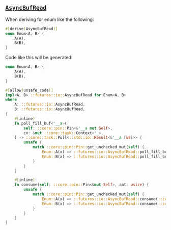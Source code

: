 ## [`AsyncBufRead`](https://rust-lang-nursery.github.io/futures-api-docs/0.3.0-alpha.19/futures/io/trait.AsyncBufRead.html)

When deriving for enum like the following:

```rust
#[derive(AsyncBufRead)]
enum Enum<A, B> {
    A(A),
    B(B),
}
```

Code like this will be generated:

```rust
enum Enum<A, B> {
    A(A),
    B(B),
}

#[allow(unsafe_code)]
impl<A, B> ::futures::io::AsyncBufRead for Enum<A, B>
where
    A: ::futures::io::AsyncBufRead,
    B: ::futures::io::AsyncBufRead,
{
    #[inline]
    fn poll_fill_buf<'__a>(
        self: ::core::pin::Pin<&'__a mut Self>,
        cx: &mut ::core::task::Context<'_>,
    ) -> ::core::task::Poll<::std::io::Result<&'__a [u8]>> {
        unsafe {
            match ::core::pin::Pin::get_unchecked_mut(self) {
                Enum::A(x) => ::futures::io::AsyncBufRead::poll_fill_buf(::core::pin::Pin::new_unchecked(x), cx),
                Enum::B(x) => ::futures::io::AsyncBufRead::poll_fill_buf(::core::pin::Pin::new_unchecked(x), cx),
            }
        }
    }

    #[inline]
    fn consume(self: ::core::pin::Pin<&mut Self>, amt: usize) {
        unsafe {
            match ::core::pin::Pin::get_unchecked_mut(self) {
                Enum::A(x) => ::futures::io::AsyncBufRead::consume(::core::pin::Pin::new_unchecked(x), amt),
                Enum::B(x) => ::futures::io::AsyncBufRead::consume(::core::pin::Pin::new_unchecked(x), amt),
            }
        }
    }
}
```
